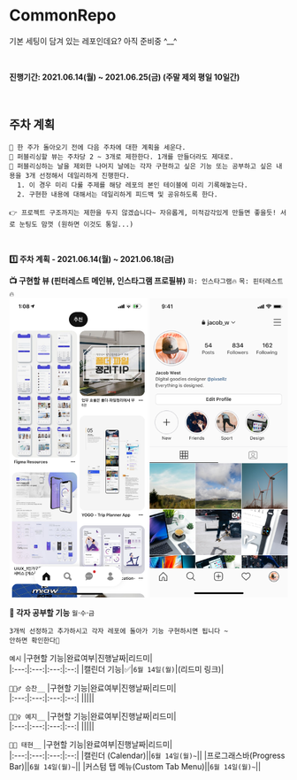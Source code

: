 # CommonRepo
기본 세팅이 담겨 있는 레포인데요? 아직 준비중 ^__^

<br />

**진행기간: 2021.06.14(월) ~ 2021.06.25(금) (주말 제외 평일 10일간)**

<br />

## 주차 계획
```
📆 한 주가 돌아오기 전에 다음 주차에 대한 계획을 세운다.
🎨 퍼블리싱할 뷰는 주차당 2 ~ 3개로 제한한다. 1개를 만들더라도 제대로.
🔧 퍼블리싱하는 날을 제외한 나머지 날에는 각자 구현하고 싶은 기능 또는 공부하고 싶은 내용을 3개 선정해서 데일리하게 진행한다.
  1. 이 경우 미리 다룰 주제를 해당 레포의 본인 테이블에 미리 기록해놓는다.
  2. 구현한 내용에 대해서는 데일리하게 피드백 및 공유하도록 한다.
  
👉 프로젝트 구조까지는 제한을 두지 않겠습니다~ 자유롭게, 미적감각있게 만들면 좋을듯! 서로 눈팅도 맘껏 (원하면 이것도 통일...)
```

<br />

**1️⃣ 주차 계획 - 2021.06.14(월) ~ 2021.06.18(금)** 

**📺 구현할 뷰 (핀터레스트 메인뷰, 인스타그램 프로필뷰)** `화: 인스타그램🔥` `목: 핀터레스트🔥`   
  <img src="https://github.com/YumYum-iOS/CommonRepo/blob/main/images/pinterest.jpeg" width="250px" />
  <img src="https://github.com/YumYum-iOS/CommonRepo/blob/main/images/instagram.png" width="250px" />
  
**📝 각자 공부할 기능**  `월`·`수`·`금`  

```
3개씩 선정하고 추가하시고 각자 레포에 돌아가 기능 구현하시면 됩니다 ~
안하면 확인한다👀
```

`예시`
|구현할 기능|완료여부|진행날짜|리드미|  
|:---:|:---:|:---:|:--:|
|캘린더 기능|✅|`6월 14일(월)`|(리드미 링크)|

`🙋🏻‍♂️ 승찬__`
|구현할 기능|완료여부|진행날짜|리드미|  
|:---:|:---:|:---:|:--:|
|||||


`🙋🏻‍♀️ 예지__`
|구현할 기능|완료여부|진행날짜|리드미|  
|:---:|:---:|:---:|:--:|
|||||


`🙋🏻 태현__`
|구현할 기능|완료여부|진행날짜|리드미|  
|:---:|:---:|:---:|:--:|
|캘린더 (Calendar)||`6월 14일(월)~`||
|프로그래스바(Progress Bar)||`6월 14일(월)~`||
|커스텀 탭 메뉴(Custom Tab Menu)||`6월 14일(월)~`||
